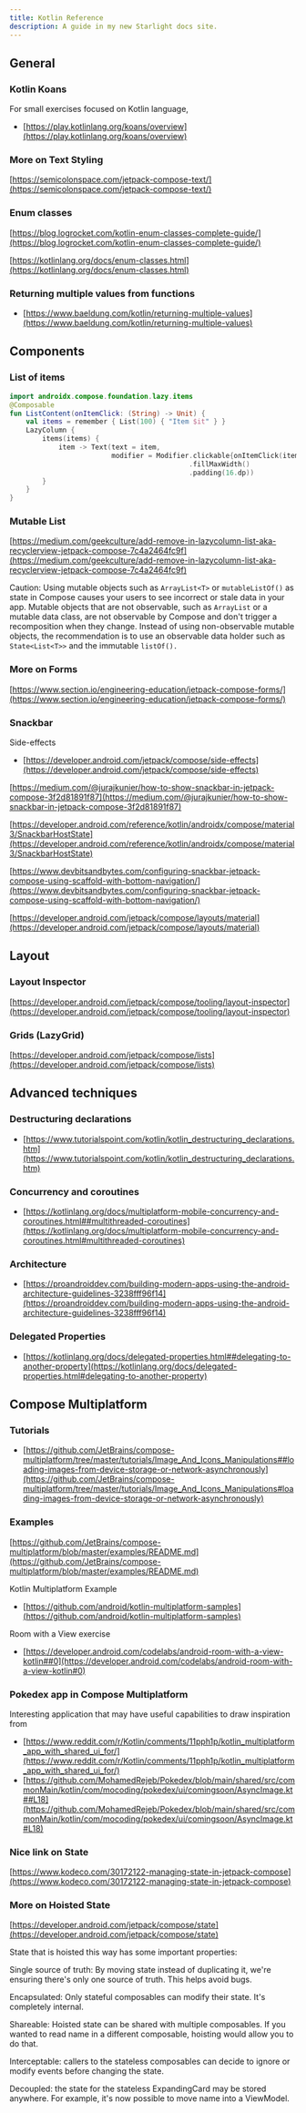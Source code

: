 ```yaml
---
title: Kotlin Reference
description: A guide in my new Starlight docs site.
---
```


## General

### Kotlin Koans

For small exercises focused on Kotlin language,

- [https://play.kotlinlang.org/koans/overview](https://play.kotlinlang.org/koans/overview)

### More on Text Styling

[https://semicolonspace.com/jetpack-compose-text/](https://semicolonspace.com/jetpack-compose-text/)

### Enum classes

[https://blog.logrocket.com/kotlin-enum-classes-complete-guide/](https://blog.logrocket.com/kotlin-enum-classes-complete-guide/)

[https://kotlinlang.org/docs/enum-classes.html](https://kotlinlang.org/docs/enum-classes.html)

### Returning multiple values from functions

- [https://www.baeldung.com/kotlin/returning-multiple-values](https://www.baeldung.com/kotlin/returning-multiple-values)


## Components

### List of items

```kotlin
import androidx.compose.foundation.lazy.items
@Composable
fun ListContent(onItemClick: (String) -> Unit) {
    val items = remember { List(100) { "Item $it" } }
    LazyColumn {
        items(items) { 
            item -> Text(text = item,
                         modifier = Modifier.clickable{onItemClick(item)}
                                            .fillMaxWidth()
                                            .padding(16.dp))
        }
    }
}
```

### Mutable List

[https://medium.com/geekculture/add-remove-in-lazycolumn-list-aka-recyclerview-jetpack-compose-7c4a2464fc9f](https://medium.com/geekculture/add-remove-in-lazycolumn-list-aka-recyclerview-jetpack-compose-7c4a2464fc9f)

Caution: Using mutable objects such as `ArrayList<T>` or `mutableListOf()` as state in Compose causes your users to see incorrect or stale data in your app. Mutable objects that are not observable, such as `ArrayList` or a mutable data class, are not observable by Compose and don't trigger a recomposition when they change. Instead of using non-observable mutable objects, the recommendation is to use an observable data holder such as `State<List<T>>` and the immutable `listOf().`

### More on Forms

[https://www.section.io/engineering-education/jetpack-compose-forms/](https://www.section.io/engineering-education/jetpack-compose-forms/)

### Snackbar

Side-effects

- [https://developer.android.com/jetpack/compose/side-effects](https://developer.android.com/jetpack/compose/side-effects)

[https://medium.com/@jurajkunier/how-to-show-snackbar-in-jetpack-compose-3f2d81891f87](https://medium.com/@jurajkunier/how-to-show-snackbar-in-jetpack-compose-3f2d81891f87)

[https://developer.android.com/reference/kotlin/androidx/compose/material3/SnackbarHostState](https://developer.android.com/reference/kotlin/androidx/compose/material3/SnackbarHostState)

[https://www.devbitsandbytes.com/configuring-snackbar-jetpack-compose-using-scaffold-with-bottom-navigation/](https://www.devbitsandbytes.com/configuring-snackbar-jetpack-compose-using-scaffold-with-bottom-navigation/)

[https://developer.android.com/jetpack/compose/layouts/material](https://developer.android.com/jetpack/compose/layouts/material)

## Layout

### Layout Inspector

[https://developer.android.com/jetpack/compose/tooling/layout-inspector](https://developer.android.com/jetpack/compose/tooling/layout-inspector)

### Grids (LazyGrid)

[https://developer.android.com/jetpack/compose/lists](https://developer.android.com/jetpack/compose/lists)

## Advanced techniques

### Destructuring declarations

- [https://www.tutorialspoint.com/kotlin/kotlin_destructuring_declarations.htm](https://www.tutorialspoint.com/kotlin/kotlin_destructuring_declarations.htm)

### Concurrency and coroutines

- [https://kotlinlang.org/docs/multiplatform-mobile-concurrency-and-coroutines.html##multithreaded-coroutines](https://kotlinlang.org/docs/multiplatform-mobile-concurrency-and-coroutines.html#multithreaded-coroutines)

### Architecture

- [https://proandroiddev.com/building-modern-apps-using-the-android-architecture-guidelines-3238fff96f14](https://proandroiddev.com/building-modern-apps-using-the-android-architecture-guidelines-3238fff96f14)

### Delegated Properties

- [https://kotlinlang.org/docs/delegated-properties.html##delegating-to-another-property](https://kotlinlang.org/docs/delegated-properties.html#delegating-to-another-property)

## Compose Multiplatform

### Tutorials

- [https://github.com/JetBrains/compose-multiplatform/tree/master/tutorials/Image_And_Icons_Manipulations##loading-images-from-device-storage-or-network-asynchronously](https://github.com/JetBrains/compose-multiplatform/tree/master/tutorials/Image_And_Icons_Manipulations#loading-images-from-device-storage-or-network-asynchronously)

### Examples

[https://github.com/JetBrains/compose-multiplatform/blob/master/examples/README.md](https://github.com/JetBrains/compose-multiplatform/blob/master/examples/README.md)

Kotlin Multiplatform Example

- [https://github.com/android/kotlin-multiplatform-samples](https://github.com/android/kotlin-multiplatform-samples)

Room with a View exercise

- [https://developer.android.com/codelabs/android-room-with-a-view-kotlin##0](https://developer.android.com/codelabs/android-room-with-a-view-kotlin#0)

### Pokedex app in Compose Multiplatform

Interesting application that may have useful capabilities to draw inspiration from

- [https://www.reddit.com/r/Kotlin/comments/11pph1p/kotlin_multiplatform_app_with_shared_ui_for/](https://www.reddit.com/r/Kotlin/comments/11pph1p/kotlin_multiplatform_app_with_shared_ui_for/)
- [https://github.com/MohamedRejeb/Pokedex/blob/main/shared/src/commonMain/kotlin/com/mocoding/pokedex/ui/comingsoon/AsyncImage.kt##L18](https://github.com/MohamedRejeb/Pokedex/blob/main/shared/src/commonMain/kotlin/com/mocoding/pokedex/ui/comingsoon/AsyncImage.kt#L18)

### Nice link on State

[https://www.kodeco.com/30172122-managing-state-in-jetpack-compose](https://www.kodeco.com/30172122-managing-state-in-jetpack-compose)

### More on Hoisted State

[https://developer.android.com/jetpack/compose/state](https://developer.android.com/jetpack/compose/state)

State that is hoisted this way has some important properties:

Single source of truth: By moving state instead of duplicating it, we're ensuring there's only one source of truth. This helps avoid bugs.

Encapsulated: Only stateful composables can modify their state. It's completely internal.

Shareable: Hoisted state can be shared with multiple composables. If you wanted to read name in a different composable, hoisting would allow you to do that.

Interceptable: callers to the stateless composables can decide to ignore or modify events before changing the state.

Decoupled: the state for the stateless ExpandingCard may be stored anywhere. For example, it's now possible to move name into a ViewModel.

